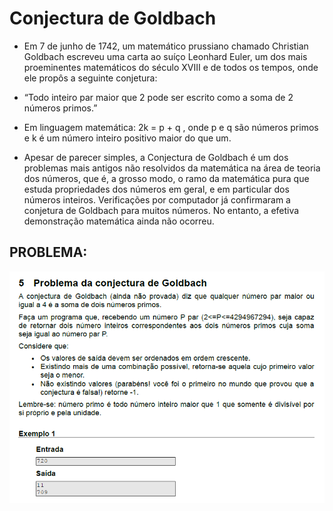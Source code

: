 # Conjectura de Goldbach

- Em 7 de junho de 1742, um matemático prussiano chamado Christian Goldbach escreveu uma carta ao suíço Leonhard Euler, um dos mais proeminentes matemáticos do século XVIII e de todos os tempos, onde ele propôs a seguinte conjetura:

- “Todo inteiro par maior que 2 pode ser escrito como a soma de 2 números primos.”

- Em linguagem matemática:
2k = p + q , onde p e q são números primos e k é um número inteiro positivo maior do que um.

- Apesar de parecer simples, a Conjectura de Goldbach é um dos problemas mais antigos não resolvidos da matemática na área de teoria dos números, que é, a grosso modo, o ramo da matemática pura que estuda propriedades dos números em geral, e em particular dos números inteiros. 
Verificações por computador já confirmaram a conjetura de Goldbach para muitos números. No entanto, a efetiva demonstração matemática ainda não ocorreu.

## PROBLEMA:

![Fragmento do livro inspirador da solução](problema.png)
